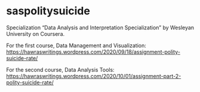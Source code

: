 # saspolitysuicide

Specialization “Data Analysis and Interpretation Specialization” by Wesleyan University on Coursera.

For the first course, Data Management and Visualization: https://hawraswritings.wordpress.com/2020/09/18/assignment-polity-suicide-rate/

For the second course, Data Analysis Tools: https://hawraswritings.wordpress.com/2020/10/01/assignment-part-2-polity-suicide-rate/

